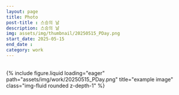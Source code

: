 ```yaml
---
layout: page
title: Photo
post-title : 스승의 날
description: 스승의 날
img: assets/img/thumbnail/20250515_PDay.png
start_date: 2025-05-15
end_date :
category: work
---
```



<br>

<div class="row">
    <div class="col-sm mt-3 mt-md-0">
        {% include figure.liquid loading="eager" path="assets/img/work/20250515_PDay.png" title="example image" class="img-fluid rounded z-depth-1" %}
    </div>
</div>
<br><br><br>

